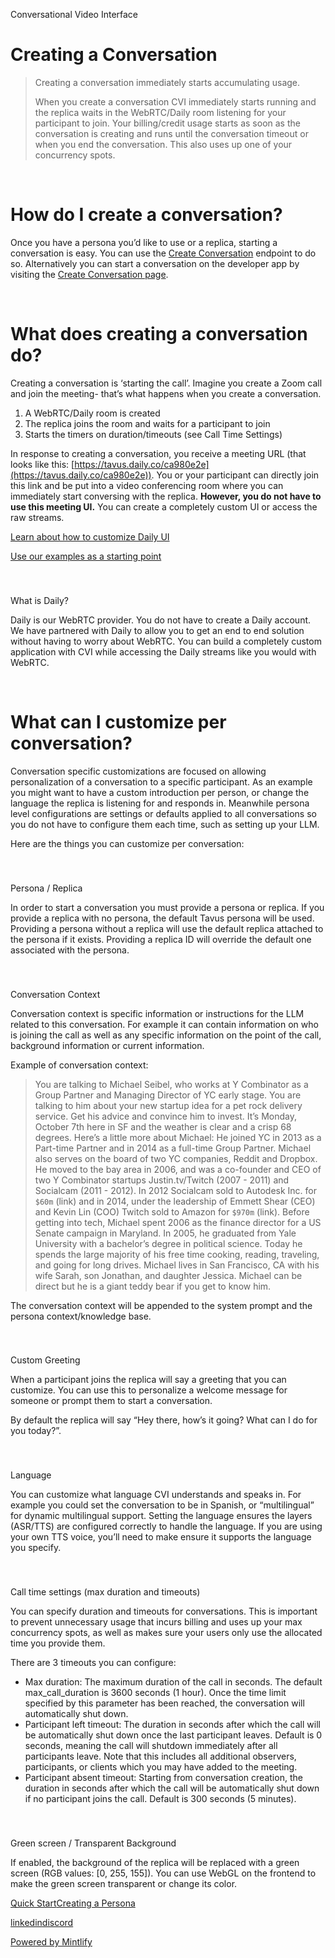  Conversational Video Interface

Creating a Conversation
=======================

> Creating a conversation immediately starts accumulating usage.
> 
> When you create a conversation CVI immediately starts running and the replica waits in the WebRTC/Daily room listening for your participant to join. Your billing/credit usage starts as soon as the conversation is creating and runs until the conversation timeout or when you end the conversation. This also uses up one of your concurrency spots.

[​](#how-do-i-create-a-conversation%3F)

How do I create a conversation?
==========================================================================

Once you have a persona you’d like to use or a replica, starting a conversation is easy. You can use the [Create Conversation](/api-reference/conversations/create-conversation) endpoint to do so. Alternatively you can start a conversation on the developer app by visiting the [Create Conversation page](https://platform.tavus.io/conversations/create).

[​](#what-does-creating-a-conversation-do%3F)

What does creating a conversation do?
======================================================================================

Creating a conversation is ‘starting the call’. Imagine you create a Zoom call and join the meeting- that’s what happens when you create a conversation.

1.  A WebRTC/Daily room is created
2.  The replica joins the room and waits for a participant to join
3.  Starts the timers on duration/timeouts (see Call Time Settings)

In response to creating a conversation, you receive a meeting URL (that looks like this: [https://tavus.daily.co/ca980e2e](https://tavus.daily.co/ca980e2e)). You or your participant can directly join this link and be put into a video conferencing room where you can immediately start conversing with the replica. **However, you do not have to use this meeting UI.** You can create a completely custom UI or access the raw streams.

[Learn about how to customize Daily UI](https://docs.daily.co/guides/products/client-sdk)

[Use our examples as a starting point](https://github.com/Tavus-Engineering/tavus-examples)

### 

[​](#what-is-daily%3F)

What is Daily?

Daily is our WebRTC provider. You do not have to create a Daily account. We have partnered with Daily to allow you to get an end to end solution without having to worry about WebRTC. You can build a completely custom application with CVI while accessing the Daily streams like you would with WebRTC.

[​](#what-can-i-customize-per-conversation%3F)

What can I customize per conversation?
========================================================================================

Conversation specific customizations are focused on allowing personalization of a conversation to a specific participant. As an example you might want to have a custom introduction per person, or change the language the replica is listening for and responds in. Meanwhile persona level configurations are settings or defaults applied to all conversations so you do not have to configure them each time, such as setting up your LLM.

Here are the things you can customize per conversation:

### 

[​](#persona-%2F-replica)

Persona / Replica

In order to start a conversation you must provide a persona or replica. If you provide a replica with no persona, the default Tavus persona will be used. Providing a persona without a replica will use the default replica attached to the persona if it exists. Providing a replica ID will override the default one associated with the persona.

### 

[​](#conversation-context)

Conversation Context

Conversation context is specific information or instructions for the LLM related to this conversation. For example it can contain information on who is joining the call as well as any specific information on the point of the call, background information or current information.

Example of conversation context:

> You are talking to Michael Seibel, who works at Y Combinator as a Group Partner and Managing Director of YC early stage. You are talking to him about your new startup idea for a pet rock delivery service. Get his advice and convince him to invest. It’s Monday, October 7th here in SF and the weather is clear and a crisp 68 degrees. Here’s a little more about Michael: He joined YC in 2013 as a Part-time Partner and in 2014 as a full-time Group Partner. Michael also serves on the board of two YC companies, Reddit and Dropbox. He moved to the bay area in 2006, and was a co-founder and CEO of two Y Combinator startups Justin.tv/Twitch (2007 - 2011) and Socialcam (2011 - 2012). In 2012 Socialcam sold to Autodesk Inc. for `$60m` (link) and in 2014, under the leadership of Emmett Shear (CEO) and Kevin Lin (COO) Twitch sold to Amazon for `$970m` (link). Before getting into tech, Michael spent 2006 as the finance director for a US Senate campaign in Maryland. In 2005, he graduated from Yale University with a bachelor’s degree in political science. Today he spends the large majority of his free time cooking, reading, traveling, and going for long drives. Michael lives in San Francisco, CA with his wife Sarah, son Jonathan, and daughter Jessica. Michael can be direct but he is a giant teddy bear if you get to know him.

The conversation context will be appended to the system prompt and the persona context/knowledge base.

### 

[​](#custom-greeting)

Custom Greeting

When a participant joins the replica will say a greeting that you can customize. You can use this to personalize a welcome message for someone or prompt them to start a conversation.

By default the replica will say “Hey there, how’s it going? What can I do for you today?”.

### 

[​](#language)

Language

You can customize what language CVI understands and speaks in. For example you could set the conversation to be in Spanish, or “multilingual” for dynamic multilingual support. Setting the language ensures the layers (ASR/TTS) are configured correctly to handle the language. If you are using your own TTS voice, you’ll need to make ensure it supports the language you specify.

### 

[​](#call-time-settings-max-duration-and-timeouts)

Call time settings (max duration and timeouts)

You can specify duration and timeouts for conversations. This is important to prevent unnecessary usage that incurs billing and uses up your max concurrency spots, as well as makes sure your users only use the allocated time you provide them.

There are 3 timeouts you can configure:

* Max duration: The maximum duration of the call in seconds. The default max\_call\_duration is 3600 seconds (1 hour). Once the time limit specified by this parameter has been reached, the conversation will automatically shut down.
* Participant left timeout: The duration in seconds after which the call will be automatically shut down once the last participant leaves. Default is 0 seconds, meaning the call will shutdown immediately after all participants leave. Note that this includes all additional observers, participants, or clients which you may have added to the meeting.
* Participant absent timeout: Starting from conversation creation, the duration in seconds after which the call will be automatically shut down if no participant joins the call. Default is 300 seconds (5 minutes).

### 

[​](#green-screen-%2F-transparent-background)

Green screen / Transparent Background

If enabled, the background of the replica will be replaced with a green screen (RGB values: \[0, 255, 155\]). You can use WebGL on the frontend to make the green screen transparent or change its color.

[Quick Start](/sections/conversational-video-interface/quick-start)[Creating a Persona](/sections/conversational-video-interface/creating-a-persona)

[linkedin](https://www.linkedin.com/company/tavus-io/)[discord](https://discord.gg/5Y9Er6WNN5)

[Powered by Mintlify](https://mintlify.com/preview-request?utm_campaign=poweredBy&utm_medium=referral&utm_source=docs.tavus.io)